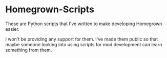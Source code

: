 # Homegrown-Scripts
These are Python scripts that I've written to make developing Homegrown easier.

I won't be providing any support for them. I've made them public so that maybe someone looking into using scripts for mod development can learn something from them.
